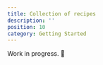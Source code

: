 ```yaml
---
title: Collection of recipes
description: ''
position: 10
category: Getting Started
---
```


<alert type="warning">

Work in progress. 🚧

</alert>
